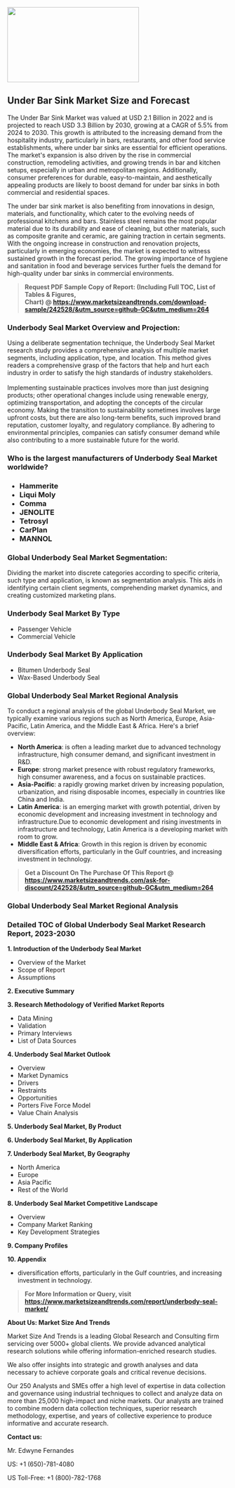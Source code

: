 <p><img class="alignnone size-medium wp-image-20088" src="https://ffe5etoiles.com/wp-content/uploads/2024/12/MST1-300x171.png" alt="" width="300" height="171" /></p><h2>Under Bar Sink Market Size and Forecast</h2><p>The Under Bar Sink Market was valued at USD 2.1 Billion in 2022 and is projected to reach USD 3.3 Billion by 2030, growing at a CAGR of 5.5% from 2024 to 2030. This growth is attributed to the increasing demand from the hospitality industry, particularly in bars, restaurants, and other food service establishments, where under bar sinks are essential for efficient operations. The market's expansion is also driven by the rise in commercial construction, remodeling activities, and growing trends in bar and kitchen setups, especially in urban and metropolitan regions. Additionally, consumer preferences for durable, easy-to-maintain, and aesthetically appealing products are likely to boost demand for under bar sinks in both commercial and residential spaces.</p><p>The under bar sink market is also benefiting from innovations in design, materials, and functionality, which cater to the evolving needs of professional kitchens and bars. Stainless steel remains the most popular material due to its durability and ease of cleaning, but other materials, such as composite granite and ceramic, are gaining traction in certain segments. With the ongoing increase in construction and renovation projects, particularly in emerging economies, the market is expected to witness sustained growth in the forecast period. The growing importance of hygiene and sanitation in food and beverage services further fuels the demand for high-quality under bar sinks in commercial environments.</p></p><blockquote id="" class=""><strong>Request PDF Sample Copy of Report: (Including Full TOC, List of Tables &amp; Figures, Chart)&nbsp;@&nbsp;<strong><a href="https://www.marketsizeandtrends.com/download-sample/242528/&utm_source=github-GC&utm_medium=264" target="_blank">https://www.marketsizeandtrends.com/download-sample/242528/&utm_source=github-GC&utm_medium=264</a></strong></strong></blockquote><h3 id="" class="">Underbody Seal Market&nbsp;Overview and Projection:</h3><p id="" class="">Using a deliberate segmentation technique, the Underbody Seal Market research study provides a comprehensive analysis of multiple market segments, including application, type, and location. This method gives readers a comprehensive grasp of the factors that help and hurt each industry in order to satisfy the high standards of industry stakeholders. <br /> <br />Implementing sustainable practices involves more than just designing products; other operational changes include using renewable energy, optimizing transportation, and adopting the concepts of the circular economy. Making the transition to sustainability sometimes involves large upfront costs, but there are also long-term benefits, such improved brand reputation, customer loyalty, and regulatory compliance. By adhering to environmental principles, companies can satisfy consumer demand while also contributing to a more sustainable future for the world.</p><h3 id="" class="">Who is the largest manufacturers of&nbsp;Underbody Seal Market worldwide?</h3><h3 class=""><p><ul><li>Hammerite </li><li> Liqui Moly </li><li> Comma </li><li> JENOLITE </li><li> Tetrosyl </li><li> CarPlan </li><li> MANNOL</li></ul></p></h3><h3 id="" class="">Global&nbsp;Underbody Seal Market Segmentation:</h3><p id="" class="">Dividing the market into discrete categories according to specific criteria, such type and application, is known as segmentation analysis. This aids in identifying certain client segments, comprehending market dynamics, and creating customized marketing plans.</p><h3 id="" class="">Underbody Seal Market&nbsp;By Type</h3><p><p><ul><li>Passenger Vehicle</li><li> Commercial Vehicle</p></li></ul></p></p><h3 id="" class="">Underbody Seal Market&nbsp;By Application</h3><p class=""><p><ul><li>Bitumen Underbody Seal</li><li> Wax-Based Underbody Seal</li></ul></p></p><h3 id="" class="">Global Underbody Seal Market Regional Analysis</h3><p id="" class="">To conduct a regional analysis of the global Underbody Seal Market, we typically examine various regions such as North America, Europe, Asia-Pacific, Latin America, and the Middle East &amp; Africa. Here's a brief overview:</p><ul><li><strong>North America</strong>: is often a leading market due to advanced technology infrastructure, high consumer demand, and significant investment in R&amp;D.</li><li><strong>Europe</strong>: strong market presence with robust regulatory frameworks, high consumer awareness, and a focus on sustainable practices.</li><li><strong>Asia-Pacific</strong>: a rapidly growing market driven by increasing population, urbanization, and rising disposable incomes, especially in countries like China and India.</li><li><strong>Latin America</strong>: is an emerging market with growth potential, driven by economic development and increasing investment in technology and infrastructure.Due to economic development and rising investments in infrastructure and technology, Latin America is a developing market with room to grow.</li><li><strong>Middle East &amp; Africa</strong>: Growth in this region is driven by economic diversification efforts, particularly in the Gulf countries, and increasing investment in technology.</li></ul><blockquote id="" class=""><strong>Get a Discount On The Purchase Of This Report @ <strong><a href="https://www.marketsizeandtrends.com/ask-for-discount/242528/&utm_source=github-GC&utm_medium=264" target="_blank">https://www.marketsizeandtrends.com/ask-for-discount/242528/&utm_source=github-GC&utm_medium=264</a></strong></strong></blockquote><h3 id="" class="">Global Underbody Seal Market Regional Analysis</h3><h3 id="" class="">Detailed TOC of Global Underbody Seal Market Research Report, 2023-2030</h3><p id="" class=""><strong>1. Introduction of the Underbody Seal Market</strong></p><ul><li>Overview of the Market</li><li>Scope of Report</li><li>Assumptions</li></ul><p id="" class=""><strong>2. Executive Summary</strong></p><p id="" class=""><strong>3. Research Methodology of Verified Market Reports</strong></p><ul><li>Data Mining</li><li>Validation</li><li>Primary Interviews</li><li>List of Data Sources</li></ul><p id="" class=""><strong>4. Underbody Seal Market Outlook</strong></p><ul><li>Overview</li><li>Market Dynamics</li><li>Drivers</li><li>Restraints</li><li>Opportunities</li><li>Porters Five Force Model</li><li>Value Chain Analysis</li></ul><p id="" class=""><strong>5. Underbody Seal Market, By Product</strong></p><p id="" class=""><strong>6. Underbody Seal Market, By Application</strong></p><p id="" class=""><strong>7. Underbody Seal Market, By Geography</strong></p><ul><li>North America</li><li>Europe</li><li>Asia Pacific</li><li>Rest of the World</li></ul><p id="" class=""><strong>8. Underbody Seal Market Competitive Landscape</strong></p><ul><li>Overview</li><li>Company Market Ranking</li><li>Key Development Strategies</li></ul><p id="" class=""><strong>9. Company Profiles</strong></p><p id="" class=""><strong>10. Appendix</strong></p><ul><li>diversification efforts, particularly in the Gulf countries, and increasing investment in technology.</li></ul><blockquote id="" class=""><strong>For More Information or Query, visit <strong><strong><a href="https://www.marketsizeandtrends.com/report/underbody-seal-market/" target="_blank">https://www.marketsizeandtrends.com/report/underbody-seal-market/</a></strong></strong></strong></blockquote><p id="" class=""><strong>About Us: Market Size And Trends</strong></p><p id="" class="">Market Size And Trends is a leading Global Research and Consulting firm servicing over 5000+ global clients. We provide advanced analytical research solutions while offering information-enriched research studies.</p><p id="" class="">We also offer insights into strategic and growth analyses and data necessary to achieve corporate goals and critical revenue decisions.</p><p id="" class="">Our 250 Analysts and SMEs offer a high level of expertise in data collection and governance using industrial techniques to collect and analyze data on more than 25,000 high-impact and niche markets. Our analysts are trained to combine modern data collection techniques, superior research methodology, expertise, and years of collective experience to produce informative and accurate research.</p><p id="" class=""><strong>Contact us:</strong></p><p id="" class="">Mr. Edwyne Fernandes</p><p id="" class="">US: +1 (650)-781-4080</p><p id="" class="">US Toll-Free: +1 (800)-782-1768</p>
